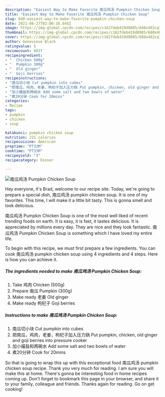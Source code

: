 ```yaml
---
description: "Easiest Way to Make Favorite 南瓜鸡汤 Pumpkin Chicken Soup"
title: "Easiest Way to Make Favorite 南瓜鸡汤 Pumpkin Chicken Soup"
slug: 640-easiest-way-to-make-favorite-pumpkin-chicken-soup
date: 2021-06-27T02:00:16.645Z
image: https://img-global.cpcdn.com/recipes/c162fdeb419d8085/680x482cq70/南瓜鸡汤-pumpkin-chicken-soup-recipe-main-photo.jpg
thumbnail: https://img-global.cpcdn.com/recipes/c162fdeb419d8085/680x482cq70/南瓜鸡汤-pumpkin-chicken-soup-recipe-main-photo.jpg
cover: https://img-global.cpcdn.com/recipes/c162fdeb419d8085/680x482cq70/南瓜鸡汤-pumpkin-chicken-soup-recipe-main-photo.jpg
author: Genevieve Black
ratingvalue: 5
reviewcount: 8037
recipeingredient:
- "  Chicken 500g"
- "  Pumpkin 300g"
- "  Old ginger"
- "  Goji berries"
recipeinstructions:
- "南瓜切小块 Cut pumpkin into cubes"
- "把南瓜，鸡肉，老姜，枸杞子加入压力锅 Put pumpkin, chicken, old ginger and goji berries into pressure cooker"
- "加小撮盐和两碗水 Add some salt and two bowls of water"
- "煮20分钟 Cook for 20mins"
categories:
- Recipe
tags:
- pumpkin
- chicken
- soup

katakunci: pumpkin chicken soup 
nutrition: 221 calories
recipecuisine: American
preptime: "PT32M"
cooktime: "PT33M"
recipeyield: "3"
recipecategory: Dinner

---
```



![南瓜鸡汤 Pumpkin Chicken Soup](https://img-global.cpcdn.com/recipes/c162fdeb419d8085/680x482cq70/南瓜鸡汤-pumpkin-chicken-soup-recipe-main-photo.jpg)

Hey everyone, it's Brad, welcome to our recipe site. Today, we're going to prepare a special dish, 南瓜鸡汤 pumpkin chicken soup. It is one of my favorites. This time, I will make it a little bit tasty. This is gonna smell and look delicious.

南瓜鸡汤 Pumpkin Chicken Soup is one of the most well liked of recent trending foods on earth. It is easy, it is fast, it tastes delicious. It is appreciated by millions every day. They are nice and they look fantastic. 南瓜鸡汤 Pumpkin Chicken Soup is something which I have loved my entire life.




To begin with this recipe, we must first prepare a few ingredients. You can cook 南瓜鸡汤 pumpkin chicken soup using 4 ingredients and 4 steps. Here is how you can achieve it.

<!--inarticleads1-->

##### The ingredients needed to make 南瓜鸡汤 Pumpkin Chicken Soup:

1. Take  鸡肉 Chicken (500g)
1. Prepare  南瓜 Pumpkin (300g)
1. Make ready  老姜 Old ginger
1. Make ready  枸杞子 Goji berries




<!--inarticleads2-->

##### Instructions to make 南瓜鸡汤 Pumpkin Chicken Soup:

1. 南瓜切小块 Cut pumpkin into cubes
1. 把南瓜，鸡肉，老姜，枸杞子加入压力锅 Put pumpkin, chicken, old ginger and goji berries into pressure cooker
1. 加小撮盐和两碗水 Add some salt and two bowls of water
1. 煮20分钟 Cook for 20mins




So that is going to wrap this up with this exceptional food 南瓜鸡汤 pumpkin chicken soup recipe. Thank you very much for reading. I am sure you will make this at home. There's gonna be interesting food in home recipes coming up. Don't forget to bookmark this page in your browser, and share it to your family, colleague and friends. Thanks again for reading. Go on get cooking!
